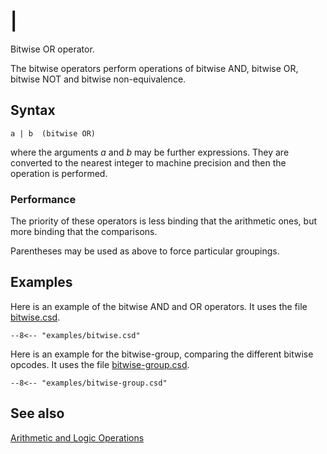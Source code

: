 <!--
id:opbitor
category:Mathematical Operations:Arithmetic and Logic Operations
-->
# &verbar;
Bitwise OR operator.

The bitwise operators perform operations of bitwise AND, bitwise OR, bitwise NOT and bitwise non-equivalence.

## Syntax
``` csound-orc
a | b  (bitwise OR)
```

where the arguments $a$ and $b$ may be further expressions.  They are converted to the nearest integer to machine precision and then the operation is performed.

### Performance

The priority of these operators is less binding that the arithmetic ones, but more binding that the comparisons.

Parentheses may be used as above to force particular groupings.

## Examples

Here is an example of the bitwise AND and OR operators. It uses the file [bitwise.csd](../../examples/bitwise.csd).

``` csound-csd title="Example of the bitwise operators." linenums="1"
--8<-- "examples/bitwise.csd"
```

Here is an example for the bitwise-group, comparing the different bitwise opcodes. It uses the file [bitwise-group.csd](../../examples/bitwise-group.csd).

``` csound-csd title="Example of the bitwise group." linenums="1"
--8<-- "examples/bitwise-group.csd"
```

## See also

[Arithmetic and Logic Operations](../../math/artlogic)
